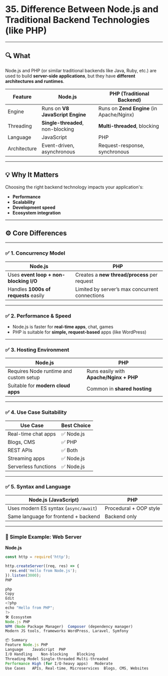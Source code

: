 # 35. Difference Between Node.js and Traditional Backend Technologies (like PHP)

---

## 🔍 What

Node.js and PHP (or similar traditional backends like Java, Ruby, etc.) are used to build **server-side applications**, but they have **different architectures and runtimes**.

| Feature       | Node.js                            | PHP (Traditional Backend)              |
|---------------|-------------------------------------|----------------------------------------|
| Engine        | Runs on **V8 JavaScript Engine**     | Runs on **Zend Engine** (in Apache/Nginx) |
| Threading     | **Single-threaded**, non-blocking    | **Multi-threaded**, blocking            |
| Language      | JavaScript                          | PHP                                     |
| Architecture  | Event-driven, asynchronous           | Request-response, synchronous           |

---

## 💡 Why It Matters

Choosing the right backend technology impacts your application's:

- **Performance**
- **Scalability**
- **Development speed**
- **Ecosystem integration**

---

## ⚙️ Core Differences

---

### ✅ 1. **Concurrency Model**

| Node.js                              | PHP                                  |
|--------------------------------------|--------------------------------------|
| Uses **event loop + non-blocking I/O** | Creates a **new thread/process** per request |
| Handles **1000s of requests** easily | Limited by server’s max concurrent connections |

---

### ✅ 2. **Performance & Speed**

- Node.js is faster for **real-time apps**, chat, games
- PHP is suitable for **simple, request-based** apps (like WordPress)

---

### ✅ 3. **Hosting Environment**

| Node.js                             | PHP                                 |
|-------------------------------------|-------------------------------------|
| Requires Node runtime and custom setup | Runs easily with **Apache/Nginx + PHP** |
| Suitable for **modern cloud apps**     | Common in **shared hosting**         |

---

### ✅ 4. **Use Case Suitability**

| Use Case            | Best Choice       |
|---------------------|------------------|
| Real-time chat apps | ✅ Node.js        |
| Blogs, CMS          | ✅ PHP            |
| REST APIs           | ✅ Both           |
| Streaming apps      | ✅ Node.js        |
| Serverless functions| ✅ Node.js        |

---

### ✅ 5. **Syntax and Language**

| Node.js (JavaScript)           | PHP                          |
|--------------------------------|-------------------------------|
| Uses modern ES syntax (`async/await`) | Procedural + OOP style       |
| Same language for frontend + backend | Backend only                 |

---

### 🧪 Simple Example: Web Server

**Node.js**
```js
const http = require('http');

http.createServer((req, res) => {
  res.end('Hello from Node.js');
}).listen(3000);
PHP

php
Copy
Edit
<?php
echo "Hello from PHP";
?>
🛠️ Ecosystem
Node.js	PHP
NPM (Node Package Manager)	Composer (dependency manager)
Modern JS tools, frameworks	WordPress, Laravel, Symfony

📦 Summary
Feature	Node.js	PHP
Language	JavaScript	PHP
I/O Handling	Non-blocking	Blocking
Threading Model	Single-threaded	Multi-threaded
Performance	High (for I/O-heavy apps)	Moderate
Use Cases	APIs, Real-time, Microservices	Blogs, CMS, Websites